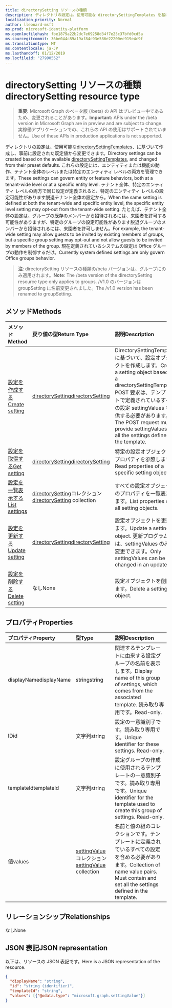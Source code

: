 ```yaml
---
title: directorySetting リソースの種類
description: ディレクトリの設定は、使用可能な directorySettingTemplates を基に作成し、事前に設定された既定値から変更できます。 これらの設定には、エンティティまたは機能の動作、テナント全体のレベルまたは特定のエンティティ レベルの両方を管理できます。 テナント全体、特定のエンティティ レベルの両方で同じ設定が定義されると、特定のエンティティ レベルの設定可能性があります脱退テナント全体の設定から。  たとえば、テナント全体の設定は、グループの既存のメンバーから招待されるには、来園者を許可する可能性がありますが、特定のグループの設定可能性があります脱退グループのメンバーから招待されるには、来園者を許可しません。 現在定義されているシステムの設定は Office グループの動作を制御するだけ。
localization_priority: Normal
author: lleonard-msft
ms.prod: microsoft-identity-platform
ms.openlocfilehash: fbe1879a22b2dc7e69258d34f7e25c37bfd0cd5a
ms.sourcegitcommit: 36be044c89a19af84c93e586e22200ec919e4c9f
ms.translationtype: MT
ms.contentlocale: ja-JP
ms.lasthandoff: 01/12/2019
ms.locfileid: "27990552"
---
```

# <a name="directorysetting-resource-type"></a><span data-ttu-id="17d79-107">directorySetting リソースの種類</span><span class="sxs-lookup"><span data-stu-id="17d79-107">directorySetting resource type</span></span>

> <span data-ttu-id="17d79-108">**重要:** Microsoft Graph のベータ版 (/beta) の API はプレビュー中であるため、変更されることがあります。</span><span class="sxs-lookup"><span data-stu-id="17d79-108">**Important:** APIs under the /beta version in Microsoft Graph are in preview and are subject to change.</span></span> <span data-ttu-id="17d79-109">実稼働アプリケーションでの、これらの API の使用はサポートされていません。</span><span class="sxs-lookup"><span data-stu-id="17d79-109">Use of these APIs in production applications is not supported.</span></span>

<span data-ttu-id="17d79-110">ディレクトリの設定は、使用可能な[directorySettingTemplates](directorysettingtemplate.md)、に基づいて作成し、事前に設定された既定値から変更できます。</span><span class="sxs-lookup"><span data-stu-id="17d79-110">Directory settings can be created based on the available [directorySettingTemplates](directorysettingtemplate.md), and changed from their preset defaults.</span></span> <span data-ttu-id="17d79-111">これらの設定には、エンティティまたは機能の動作、テナント全体のレベルまたは特定のエンティティ レベルの両方を管理できます。</span><span class="sxs-lookup"><span data-stu-id="17d79-111">These settings can govern entity or feature behaviors, both at a tenant-wide level or at a specific entity level.</span></span> <span data-ttu-id="17d79-112">テナント全体、特定のエンティティ レベルの両方で同じ設定が定義されると、特定のエンティティ レベルの設定可能性があります脱退テナント全体の設定から。</span><span class="sxs-lookup"><span data-stu-id="17d79-112">When the same setting is defined at both the tenant-wide and specific entity level, the specific entity level setting may opt-out from the tenant-wide setting.</span></span>  <span data-ttu-id="17d79-113">たとえば、テナント全体の設定は、グループの既存のメンバーから招待されるには、来園者を許可する可能性がありますが、特定のグループの設定可能性があります脱退グループのメンバーから招待されるには、来園者を許可しません。</span><span class="sxs-lookup"><span data-stu-id="17d79-113">For example, the tenant-wide setting may allow guests to be invited by existing members of groups, but a specific group setting may opt-out and not allow guests to be invited by members of the group.</span></span> <span data-ttu-id="17d79-114">現在定義されているシステムの設定は Office グループの動作を制御するだけ。</span><span class="sxs-lookup"><span data-stu-id="17d79-114">Currently system defined settings are only govern Office groups behavior.</span></span>

> <span data-ttu-id="17d79-115">**注**: directorySetting リソースの種類の/beta バージョンは、グループにのみ適用されます。</span><span class="sxs-lookup"><span data-stu-id="17d79-115">**Note**: The /beta version of the directorySetting resource type only applies to groups.</span></span> <span data-ttu-id="17d79-116">/V1.0 のバージョンは groupSetting に名前変更されました。</span><span class="sxs-lookup"><span data-stu-id="17d79-116">The /v1.0 version has been renamed to groupSetting.</span></span>

## <a name="methods"></a><span data-ttu-id="17d79-117">メソッド</span><span class="sxs-lookup"><span data-stu-id="17d79-117">Methods</span></span>

| <span data-ttu-id="17d79-118">メソッド</span><span class="sxs-lookup"><span data-stu-id="17d79-118">Method</span></span>           | <span data-ttu-id="17d79-119">戻り値の型</span><span class="sxs-lookup"><span data-stu-id="17d79-119">Return Type</span></span>    |<span data-ttu-id="17d79-120">説明</span><span class="sxs-lookup"><span data-stu-id="17d79-120">Description</span></span>|
|:---------------|:--------|:----------|
|[<span data-ttu-id="17d79-121">設定を作成する</span><span class="sxs-lookup"><span data-stu-id="17d79-121">Create setting</span></span>](../api/directorysetting-post-settings.md) | [<span data-ttu-id="17d79-122">directorySetting</span><span class="sxs-lookup"><span data-stu-id="17d79-122">directorySetting</span></span>](directorysetting.md) |<span data-ttu-id="17d79-123">DirectorySettingTemplate に基づいて、設定オブジェクトを作成します。</span><span class="sxs-lookup"><span data-stu-id="17d79-123">Create a setting object based on a directorySettingTemplate.</span></span> <span data-ttu-id="17d79-124">POST 要求は、テンプレートで定義されているすべての設定 settingValues を提供する必要があります。</span><span class="sxs-lookup"><span data-stu-id="17d79-124">The POST request must provide settingValues for all the settings defined in the template.</span></span>|
|[<span data-ttu-id="17d79-125">設定を取得する</span><span class="sxs-lookup"><span data-stu-id="17d79-125">Get setting</span></span>](../api/directorysetting-get.md) | [<span data-ttu-id="17d79-126">directorySetting</span><span class="sxs-lookup"><span data-stu-id="17d79-126">directorySetting</span></span>](directorysetting.md) |<span data-ttu-id="17d79-127">特定の設定オブジェクトのプロパティを参照します。</span><span class="sxs-lookup"><span data-stu-id="17d79-127">Read properties of a specific setting object.</span></span>|
|[<span data-ttu-id="17d79-128">設定を一覧表示する</span><span class="sxs-lookup"><span data-stu-id="17d79-128">List settings</span></span>](../api/directorysetting-list.md) | <span data-ttu-id="17d79-129">[directorySetting](directorysetting.md)コレクション</span><span class="sxs-lookup"><span data-stu-id="17d79-129">[directorySetting](directorysetting.md) collection</span></span> |<span data-ttu-id="17d79-130">すべての設定オブジェクトのプロパティを一覧表示します。</span><span class="sxs-lookup"><span data-stu-id="17d79-130">List properties of all setting objects.</span></span>|
|[<span data-ttu-id="17d79-131">設定を更新する</span><span class="sxs-lookup"><span data-stu-id="17d79-131">Update setting</span></span>](../api/directorysetting-update.md) | [<span data-ttu-id="17d79-132">directorySetting</span><span class="sxs-lookup"><span data-stu-id="17d79-132">directorySetting</span></span>](directorysetting.md)  |<span data-ttu-id="17d79-133">設定オブジェクトを更新します。</span><span class="sxs-lookup"><span data-stu-id="17d79-133">Update a setting object.</span></span> <span data-ttu-id="17d79-134">更新プログラムでは、settingValues のみを変更できます。</span><span class="sxs-lookup"><span data-stu-id="17d79-134">Only settingValues can be changed in an update.</span></span>|
|[<span data-ttu-id="17d79-135">設定を削除する</span><span class="sxs-lookup"><span data-stu-id="17d79-135">Delete setting</span></span>](../api/directorysetting-delete.md) | <span data-ttu-id="17d79-136">なし</span><span class="sxs-lookup"><span data-stu-id="17d79-136">None</span></span> |<span data-ttu-id="17d79-137">設定オブジェクトを削除します。</span><span class="sxs-lookup"><span data-stu-id="17d79-137">Delete a setting object.</span></span> |

## <a name="properties"></a><span data-ttu-id="17d79-138">プロパティ</span><span class="sxs-lookup"><span data-stu-id="17d79-138">Properties</span></span>
| <span data-ttu-id="17d79-139">プロパティ</span><span class="sxs-lookup"><span data-stu-id="17d79-139">Property</span></span>     | <span data-ttu-id="17d79-140">型</span><span class="sxs-lookup"><span data-stu-id="17d79-140">Type</span></span>   |<span data-ttu-id="17d79-141">説明</span><span class="sxs-lookup"><span data-stu-id="17d79-141">Description</span></span>|
|:---------------|:--------|:----------|
|<span data-ttu-id="17d79-142">displayName</span><span class="sxs-lookup"><span data-stu-id="17d79-142">displayName</span></span>|<span data-ttu-id="17d79-143">string</span><span class="sxs-lookup"><span data-stu-id="17d79-143">string</span></span>|<span data-ttu-id="17d79-144">関連するテンプレートに由来する設定グループの名前を表示します。</span><span class="sxs-lookup"><span data-stu-id="17d79-144">Display name of this group of settings, which comes from the associated template.</span></span> <span data-ttu-id="17d79-145">読み取り専用です。</span><span class="sxs-lookup"><span data-stu-id="17d79-145">Read-only.</span></span>|
|<span data-ttu-id="17d79-146">ID</span><span class="sxs-lookup"><span data-stu-id="17d79-146">id</span></span>|<span data-ttu-id="17d79-147">文字列</span><span class="sxs-lookup"><span data-stu-id="17d79-147">string</span></span>| <span data-ttu-id="17d79-p108">設定の一意識別子です。読み取り専用です。</span><span class="sxs-lookup"><span data-stu-id="17d79-p108">Unique identifier for these settings. Read-only.</span></span>|
|<span data-ttu-id="17d79-150">templateId</span><span class="sxs-lookup"><span data-stu-id="17d79-150">templateId</span></span>|<span data-ttu-id="17d79-151">文字列</span><span class="sxs-lookup"><span data-stu-id="17d79-151">string</span></span>| <span data-ttu-id="17d79-p109">設定グループの作成に使用されるテンプレートの一意識別子です。読み取り専用です。</span><span class="sxs-lookup"><span data-stu-id="17d79-p109">Unique identifier for the template used to create this group of settings. Read-only.</span></span>|
|<span data-ttu-id="17d79-154">値</span><span class="sxs-lookup"><span data-stu-id="17d79-154">values</span></span>|<span data-ttu-id="17d79-155">[settingValue](settingvalue.md) コレクション</span><span class="sxs-lookup"><span data-stu-id="17d79-155">[settingValue](settingvalue.md) collection</span></span>| <span data-ttu-id="17d79-p110">名前と値の組のコレクションです。テンプレートに定義されているすべての設定を含める必要があります。</span><span class="sxs-lookup"><span data-stu-id="17d79-p110">Collection of name value pairs. Must contain and set all the settings defined in the template.</span></span>|

## <a name="relationships"></a><span data-ttu-id="17d79-158">リレーションシップ</span><span class="sxs-lookup"><span data-stu-id="17d79-158">Relationships</span></span>
<span data-ttu-id="17d79-159">なし</span><span class="sxs-lookup"><span data-stu-id="17d79-159">None</span></span>


## <a name="json-representation"></a><span data-ttu-id="17d79-160">JSON 表記</span><span class="sxs-lookup"><span data-stu-id="17d79-160">JSON representation</span></span>

<span data-ttu-id="17d79-161">以下は、リソースの JSON 表記です。</span><span class="sxs-lookup"><span data-stu-id="17d79-161">Here is a JSON representation of the resource.</span></span>

<!-- {
  "blockType": "resource",
  "optionalProperties": [

  ],
  "@odata.type": "microsoft.graph.directorySetting"
}-->

```json
{
  "displayName": "string",
  "id": "string (identifier)",
  "templateId": "string",
  "values": [{"@odata.type": "microsoft.graph.settingValue"}]
}

```

<!-- uuid: 8fcb5dbc-d5aa-4681-8e31-b001d5168d79
2015-10-25 14:57:30 UTC -->
<!-- {
  "type": "#page.annotation",
  "description": "directorySetting resource",
  "keywords": "",
  "section": "documentation",
  "tocPath": ""
}-->
